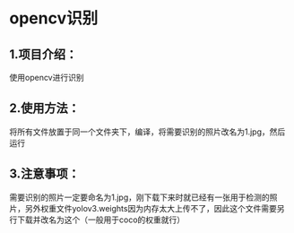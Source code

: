 # opencv识别
## 1.项目介绍：
使用opencv进行识别
## 2.使用方法：
将所有文件放置于同一个文件夹下，编译，将需要识别的照片改名为1.jpg，然后运行
## 3.注意事项：
需要识别的照片一定要命名为1.jpg，刚下载下来时就已经有一张用于检测的照片，另外权重文件yolov3.weights因为内存太大上传不了，因此这个文件需要另行下载并改名为这个（一般用于coco的权重就行）
